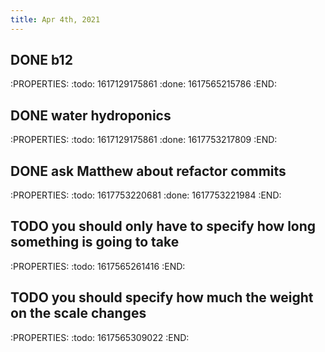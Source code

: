 ```yaml
---
title: Apr 4th, 2021
---
```


## DONE b12
:PROPERTIES:
:todo: 1617129175861
:done: 1617565215786
:END:
## DONE water hydroponics
:PROPERTIES:
:todo: 1617129175861
:done: 1617753217809
:END:
## DONE ask Matthew about refactor commits
:PROPERTIES:
:todo: 1617753220681
:done: 1617753221984
:END:
## TODO you should only have to specify how long something is going to take
:PROPERTIES:
:todo: 1617565261416
:END:
## TODO you should specify how much the weight on the scale changes
:PROPERTIES:
:todo: 1617565309022
:END:
